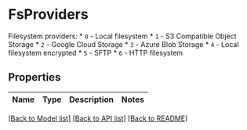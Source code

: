 # FsProviders

Filesystem providers:   * `0` - Local filesystem   * `1` - S3 Compatible Object Storage   * `2` - Google Cloud Storage   * `3` - Azure Blob Storage   * `4` - Local filesystem encrypted   * `5` - SFTP   * `6` - HTTP filesystem

## Properties
Name | Type | Description | Notes
------------ | ------------- | ------------- | -------------

[[Back to Model list]](../README.md#documentation-for-models) [[Back to API list]](../README.md#documentation-for-api-endpoints) [[Back to README]](../README.md)
